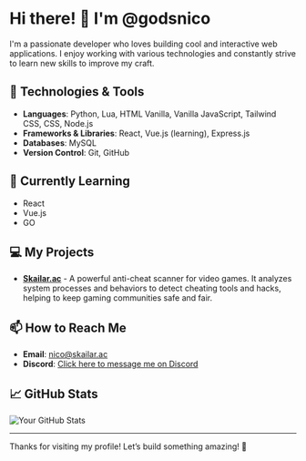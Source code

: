 # Hi there! 👋 I'm @godsnico

I'm a passionate developer who loves building cool and interactive web applications. I enjoy working with various technologies and constantly strive to learn new skills to improve my craft.

## 🚀 Technologies & Tools

- **Languages**: Python, Lua, HTML Vanilla, Vanilla JavaScript, Tailwind CSS, CSS, Node.js
- **Frameworks & Libraries**: React, Vue.js (learning), Express.js
- **Databases**: MySQL
- **Version Control**: Git, GitHub

## 🌱 Currently Learning

- React
- Vue.js
- GO

## 💻 My Projects

- **[Skailar.ac](https://skailar.ac)** - A powerful anti-cheat scanner for video games. It analyzes system processes and behaviors to detect cheating tools and hacks, helping to keep gaming communities safe and fair.

## 📫 How to Reach Me

- **Email**: [nico@skailar.ac](mailto:nico@skailar.ac)
- **Discord**: [Click here to message me on Discord](https://discord.com/users/1190130665413431356)

## 📈 GitHub Stats

![Your GitHub Stats](https://github-readme-stats.vercel.app/api?username=godsnico&show_icons=true&hide_title=true)

---

Thanks for visiting my profile! Let’s build something amazing! 🚀
